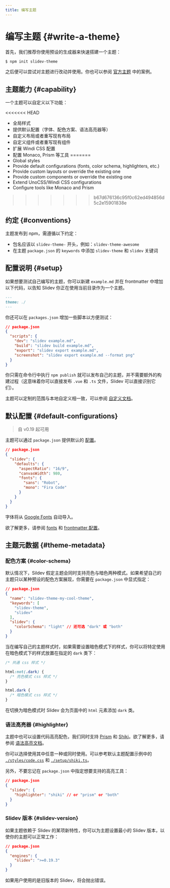 ```yaml
---
title: 编写主题
---
```


# 编写主题 {#write-a-theme}

首先，我们推荐你使用预设的生成器来快速搭建一个主题：

```bash
$ npm init slidev-theme
```

之后便可以尝试对主题进行改动并使用。你也可以参阅 [官方主题](/themes/gallery) 中的案例。

## 主题能力 {#capability}

一个主题可以自定义以下功能：

<<<<<<< HEAD
- 全局样式
- 提供默认配置（字体、配色方案、语法高亮器等）
- 自定义布局或者重写现有布局
- 自定义组件或者重写现有组件
- 扩展 Windi CSS 配置
- 配置 Monaco, Prism 等工具
=======
- Global styles
- Provide default configurations (fonts, color schema, highlighters, etc.)
- Provide custom layouts or override the existing one
- Provide custom components or override the existing one
- Extend UnoCSS/Windi CSS configurations
- Configure tools like Monaco and Prism
>>>>>>> b67d676136c95f0c62ed494856d5c2e15901838e

## 约定 {#conventions}

主题发布到 npm，需遵循以下约定：

- 包名应该以 `slidev-theme-` 开头，例如：`slidev-theme-awesome`
- 在主题 `package.json` 的 `keywords` 中添加 `slidev-theme` 和 `slidev` 关键词

## 配置说明 {#setup}

如果想要测试自己编写的主题，你可以新建 `example.md` 并在 frontmatter 中增加以下代码，以告知 Slidev 你正在使用当前目录作为一个主题。

```md
---
theme: ./
---
```

你还可以在 `packages.json` 增加一些脚本以方便测试：

```json
// package.json
{
  "scripts": {
    "dev": "slidev example.md",
    "build": "slidev build example.md",
    "export": "slidev export example.md",
    "screenshot": "slidev export example.md --format png"
  }
}
```

你只需在命令行中执行 `npm publish` 就可以发布自己的主题，并不需要额外的构建过程（这意味着你可以直接发布 `.vue` 和 `.ts` 文件，Slidev 可以直接识别它们）。

主题可以定制的范围与本地自定义相一致，可以参阅 [自定义文档](/custom/)。

## 默认配置 {#default-configurations}

> 自 v0.19 起可用

主题可以通过 `package.json` 提供默认的 [配置](/custom/#frontmatter-configures)。

```json
// package.json
{
  "slidev": {
    "defaults": {
      "aspectRatio": "16/9",
      "canvasWidth": 980,
      "fonts": {
        "sans": "Robot",
        "mono": "Fira Code"
      }
    }
  }
}
```

字体将从 [Google Fonts](https://fonts.google.com/) 自动导入。

欲了解更多，请参阅 [fonts](/custom/fonts) 和 [frontmatter 配置](/custom/#frontmatter-configures)。

## 主题元数据 {#theme-metadata}

### 配色方案 {#color-schema}

默认情况下，Sildev 假定主题会同时支持亮色与暗色两种模式。如果希望自己的主题只以某种预设的配色方案展现，你需要在 `package.json` 中显式指定：

```json
// package.json
{
  "name": "slidev-theme-my-cool-theme",
  "keywords": [
    "slidev-theme",
    "slidev"
  ],
  "slidev": {
    "colorSchema": "light" // 还可选 "dark" 或 "both"
  }
}
```

当在编写自己的主题样式时，如果需要设置暗色模式下的样式，你可以将特定使用在暗色模式下的样式放置在指定的 `dark` 类下：

```css
/* 共通 css 样式 */

html:not(.dark) {
  /* 亮色模式 css 样式 */
}

html.dark {
  /* 暗色模式 css 样式 */
}
```

在切换为暗色模式时 Slidev 会为页面中的 `html` 元素添加 `dark` 类。

### 语法高亮器 {#highlighter}

主题中也可以设置代码高亮配色，我们同时支持 [Prism](https://prismjs.com/) 和 [Shiki](https://github.com/shikijs/shiki)。欲了解更多，请参阅 [语法高亮文档](/custom/highlighters)。

你可以选择使用其中任意一种或同时使用。可以参考默认主题配置示例中的 [`./styles/code.css`](https://github.com/slidevjs/slidev/blob/main/packages/create-theme/template/styles/code.css) 和 [`./setup/shiki.ts`](https://github.com/slidevjs/slidev/blob/main/packages/create-theme/template/setup/shiki.ts)。

另外，不要忘记在 `package.json` 中指定想要支持的高亮工具：

```json
// package.json
{
  "slidev": {
    "highlighter": "shiki" // or "prism" or "both"
  }
}
```

### Slidev 版本 {#slidev-version}

如果主题依赖于 Slidev 的某项新特性，你可以为主题设置最小的 Slidev 版本，以使你的主题可以正常工作：

```json
// package.json
{
  "engines": {
    "slidev": ">=0.19.3"
  }
}
```

如果用户使用的是旧版本的 Slidev，将会抛出错误。
